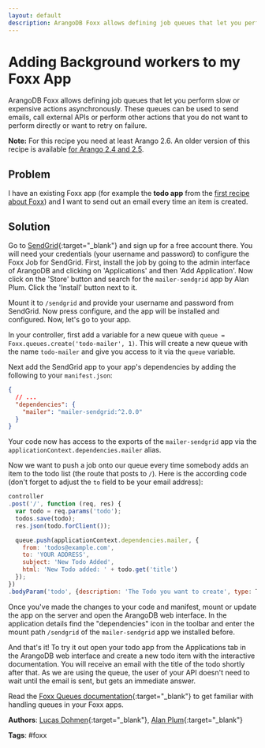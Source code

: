 ```yaml
---
layout: default
description: ArangoDB Foxx allows defining job queues that let you perform slow or expensive actions asynchronously
---
```

# Adding Background workers to my Foxx App

ArangoDB Foxx allows defining job queues that let you perform slow or expensive actions asynchronously. These queues can be used to send emails, call external APIs or perform other actions that you do not want to perform directly or want to retry on failure.

**Note:** For this recipe you need at least Arango 2.6. An older version of this recipe is available [for Arango 2.4 and 2.5](foxxqueueslegacy.html).

## Problem

I have an existing Foxx app (for example the **todo app** from the [first recipe about Foxx](foxxfirststeps.html)) and I want to send out an email every time an item is created.

## Solution

Go to [SendGrid](https://sendgrid.com){:target="_blank"} and sign up for a free account there. You will need your credentials (your username and password) to configure the Foxx Job for SendGrid. First, install the job by going to the admin interface of ArangoDB and clicking on 'Applications' and then 'Add Application'. Now click on the 'Store' button and search for the `mailer-sendgrid` app by Alan Plum. Click the 'Install' button next to it.

Mount it to `/sendgrid` and provide your username and password from SendGrid. Now press configure, and the app will be installed and configured. Now, let's go to your app.

In your controller, first add a variable for a new queue with `queue = Foxx.queues.create('todo-mailer', 1)`. This will create a new queue with the name `todo-mailer` and give you access to it via the `queue` variable.

Next add the SendGrid app to your app's dependencies by adding the following to your `manifest.json`:

```json
{
  // ...
  "dependencies": {
    "mailer": "mailer-sendgrid:^2.0.0"
  }
}
```

Your code now has access to the exports of the `mailer-sendgrid` app via the `applicationContext.dependencies.mailer` alias.

Now we want to push a job onto our queue every time somebody adds an item to the todo list (the route that posts to `/`). Here is the according code (don't forget to adjust the `to` field to be your email address):

```js
controller
.post('/', function (req, res) {
  var todo = req.params('todo');
  todos.save(todo);
  res.json(todo.forClient());

  queue.push(applicationContext.dependencies.mailer, {
    from: 'todos@example.com',
    to: 'YOUR ADDRESS',
    subject: 'New Todo Added',
    html: 'New Todo added: ' + todo.get('title')
  });
})
.bodyParam('todo', {description: 'The Todo you want to create', type: Todo});
```

Once you've made the changes to your code and manifest, mount or update the app on the server and open the ArangoDB web interface. In the application details find the "dependencies" icon in the toolbar and enter the mount path `/sendgrid` of the `mailer-sendgrid` app we installed before.

And that's it! To try it out open your todo app from the Applications tab in the ArangoDB web interface and create a new todo item with the interactive documentation. You will receive an email with the title of the todo shortly after that. As we are using the queue, the user of your API doesn't need to wait until the email is sent, but gets an immediate answer.

Read the [Foxx Queues documentation](https://docs.arangodb.com/Foxx/Develop/Queues.html){:target="_blank"} to get familiar with handling queues in your Foxx apps.

**Authors**: [Lucas Dohmen](https://github.com/moonglum){:target="_blank"}, [Alan Plum](https://github.com/pluma){:target="_blank"}

**Tags**: #foxx
